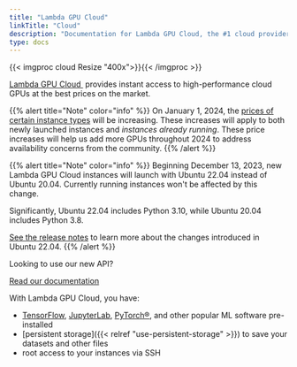```yaml
---
title: "Lambda GPU Cloud"
linkTitle: "Cloud"
description: "Documentation for Lambda GPU Cloud, the #1 cloud provider for high-performance GPUs"
type: docs
---
```


{{< imgproc cloud Resize "400x">}}{{< /imgproc >}}

<a href="https://lambdalabs.com/service/gpu-cloud" target="_blank">Lambda GPU Cloud&nbsp;<i class='fas fa-external-link-alt'></i></a>
provides instant access to high-performance cloud GPUs at the best prices on
the market.

{{% alert title="Note" color="info" %}}
On January 1, 2024, the
[prices of certain instance types](https://lambdalabs.com/service/gpu-cloud#pricing)
will be increasing. These increases will apply to both newly launched
instances and _instances already running_. These price increases will help us
add more GPUs throughout 2024 to address availability concerns from the
community.
{{% /alert %}}

{{% alert title="Note" color="info" %}}
Beginning December 13, 2023, new Lambda GPU Cloud instances will launch with
Ubuntu 22.04 instead of Ubuntu 20.04. Currently running instances won't be
affected by this change.

Significantly, Ubuntu 22.04 includes Python 3.10, while Ubuntu 20.04 includes
Python 3.8.

[See the release notes](https://discourse.ubuntu.com/t/jammy-jellyfish-release-notes/24668#heading--new-features-in-22-04-lts)
to learn more about the changes introduced in Ubuntu 22.04.
{{% /alert %}}

<div class="jumbotron jumbotron-fluid">
  <div class="container">
    <p class="h2">Looking to use our new API?</p>
    <a class="btn btn-primary btn-lg" href="https://cloud.lambdalabs.com/api/v1/docs" role="button">Read our documentation</a>
  </div>
</div>

With Lambda GPU Cloud, you have:

- [TensorFlow](https://www.tensorflow.org/),
  [JupyterLab](https://jupyter.org/), [PyTorch®](https://pytorch.org/), and
  other popular ML software pre-installed
- [persistent storage]({{< relref "use-persistent-storage" >}}) to save your datasets and other files
- root access to your instances via SSH
